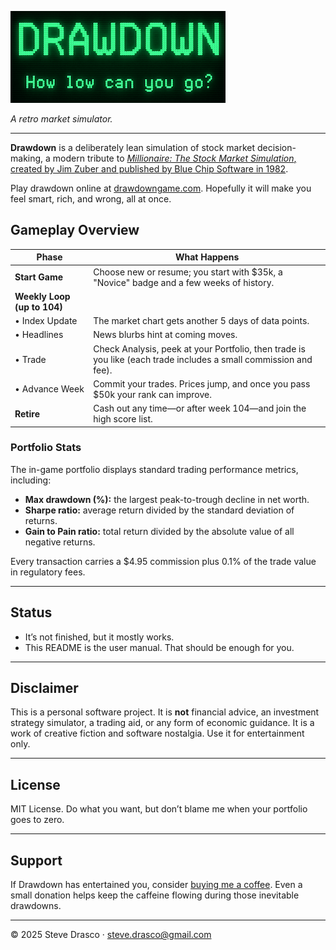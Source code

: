 ![Drawdown](docs/images/logo_small.png)

*A retro market simulator.*  

---

**Drawdown** is a deliberately lean simulation of stock market decision-making, a modern tribute to [*Millionaire: The Stock Market Simulation*, created by Jim Zuber and published by Blue Chip Software in 1982](https://en.wikipedia.org/wiki/Millionaire:_The_Stock_Market_Simulation).  

Play drawdown online at [drawdowngame.com](https://drawdowngame.com). Hopefully it will make you feel smart, rich, and wrong, all at once.

## Gameplay Overview

| **Phase**              | **What Happens** |
|------------------------|------------------------------------------------|
| **Start Game**         | Choose new or resume; you start with $35k, a "Novice" badge and a few weeks of history. |
| **Weekly Loop (up to 104)** | |
| • Index Update         | The market chart gets another 5 days of data points. |
| • Headlines            | News blurbs hint at coming moves. |
| • Trade                | Check Analysis, peek at your Portfolio, then trade is you like (each trade includes a small commission and fee). |
| • Advance Week         | Commit your trades. Prices jump, and once you pass $50k your rank can improve. |
| **Retire**             | Cash out any time—or after week 104—and join the high score list. |

### Portfolio Stats

The in-game portfolio displays standard trading performance
metrics, including:

- **Max drawdown (%):** the largest peak-to-trough decline in net worth.
- **Sharpe ratio:** average return divided by the standard deviation of
  returns.
- **Gain to Pain ratio:** total return divided by the absolute value of all
  negative returns.

Every transaction carries a $4.95 commission plus 0.1% of the trade value in regulatory fees.

---

## Status

- It’s not finished, but it mostly works.
- This README is the user manual. That should be enough for you.

---

## Disclaimer

This is a personal software project. It is **not** financial advice, an investment strategy simulator, a trading aid, or any form of economic guidance. It is a work of creative fiction and software nostalgia. Use it for entertainment only.

---

## License

MIT License. Do what you want, but don’t blame me when your portfolio goes to zero.

---

## Support

If Drawdown has entertained you, consider [buying me a coffee](https://coff.ee/stevedrasco). Even a small donation helps keep the caffeine flowing during those inevitable drawdowns.

---

© 2025 Steve Drasco · steve.drasco@gmail.com
